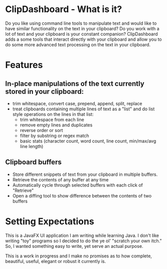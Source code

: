 # ClipDashboard - What is it?

Do you like using command line tools to manipulate text and would like to have similar functionality on the text in your clipboard? Do you work with a lot of text and your clipboard is your constant companion?  ClipDashboard adds a some tools that interact directly with your clipboard and allow you to do some more advanced text processing on the text in your clipboard.

# Features

## In-place manipulations of the text currently stored in your clipboard:
- trim whitespace, convert case, prepend, append, split, replace
- treat clipboards containing multiple lines of text as a "list" and do list style operations on the lines in that list:
    - trim whitespace from each line
    - remove empty lines and duplicates
    - reverse order or sort
    - filter by substring or regex match
    - basic stats (character count, word count, line count, min/max/avg line length)

## Clipboard buffers
- Store different snippets of text from your clipboard in multiple buffers.
- Retrieve the contents of any buffer at any time
- Automatically cycle through selected buffers with each click of "Retrieve"
- Open a diffing tool to show difference between the contents of two buffers

# Setting Expectations

This is a JavaFX UI application I am writing while learning Java.  I don't like writing "toy" programs so I decided to do the ye ol' "scratch your own itch."  So, I wanted something easy to write, yet serve an actual purpose.
  
This is a work in progress and I make no promises as to how complete, beautiful, useful, elegant or robust it currently is.